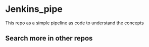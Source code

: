 # Jenkins_pipe
This repo as a simple pipeline as code to understand the concepts
## Search more in other repos
